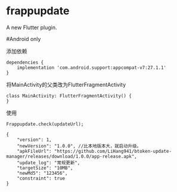 # frappupdate

A new Flutter plugin.

#Android only


添加依赖

```
dependencies {
    implementation 'com.android.support:appcompat-v7:27.1.1'
}
```


将MainActivity的父类改为FlutterFragmentActivity
```
class MainActivity: FlutterFragmentActivity() {
}
```


使用
```
Frappupdate.check(updateUrl);
```

```
{
    "version": 1,
    "newVersion": "1.0.0", //比本地版本大，就启动升级。
    "apkFileUrl": "https://github.com/LiHang941/btoken-update-manager/releases/download/1.0.0/app-release.apk",
    "update_log": "常规更新",
    "targetSize": "10MB",
    "newMd5": "123456",
    "constraint": true
}
```